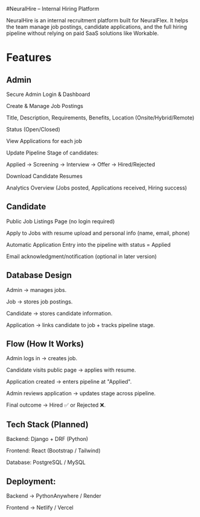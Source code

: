 #NeuralHire – Internal Hiring Platform

NeuralHire is an internal recruitment platform built for NeuralFlex.
It helps the team manage job postings, candidate applications, and the full hiring pipeline without relying on paid SaaS solutions like Workable.

# Features
## Admin

Secure Admin Login & Dashboard

Create & Manage Job Postings

Title, Description, Requirements, Benefits, Location (Onsite/Hybrid/Remote)

Status (Open/Closed)

View Applications for each job

Update Pipeline Stage of candidates:

Applied → Screening → Interview → Offer → Hired/Rejected

Download Candidate Resumes

Analytics Overview (Jobs posted, Applications received, Hiring success)

## Candidate

Public Job Listings Page (no login required)

Apply to Jobs with resume upload and personal info (name, email, phone)

Automatic Application Entry into the pipeline with status = Applied

Email acknowledgment/notification (optional in later version)

## Database Design

Admin → manages jobs.

Job → stores job postings.

Candidate → stores candidate information.

Application → links candidate to job + tracks pipeline stage.

## Flow (How It Works)

Admin logs in → creates job.

Candidate visits public page → applies with resume.

Application created → enters pipeline at "Applied".

Admin reviews application → updates stage across pipeline.

Final outcome → Hired ✅ or Rejected ❌.

## Tech Stack (Planned)

Backend: Django + DRF (Python)

Frontend: React (Bootstrap / Tailwind)

Database: PostgreSQL / MySQL

## Deployment:

Backend → PythonAnywhere / Render

Frontend → Netlify / Vercel
